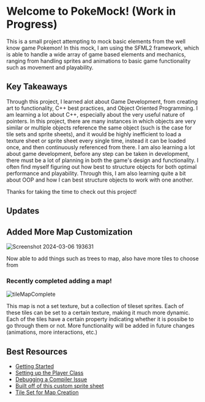 # Welcome to PokeMock! (Work in Progress)
This is a small project attempting to mock basic elements from the well know game Pokemon! In this mock, I am using the SFML2 framework, which is able to handle a wide array of game based elements and mechanics, ranging from handling sprites and animations to basic game functionality such as movement and playability.

## Key Takeaways
Through this project, I learned alot about Game Development, from creating art to functionality, C++ best practices, and Object Oriented Programming. I am learning a lot about C++, especially about the very useful nature of pointers. In this project, there are many instances in which objects are very similar or multiple objects reference the same object (such is the case for tile sets and sprite sheets), and it would be highly inefficient to load a texture sheet or sprite sheet every single time, instead it can be loaded once, and then continuously referenced from there. I am also learning a lot about game development, before any step can be taken in development, there must be a lot of planning in both the game's design and functionality. I often find myself figuring out how best to structure objects for both optimal performance and playability. Through this, I am also learning quite a bit about OOP and how I can best structure objects to work with one another.

Thanks for taking the time to check out this project!

## Updates

## Added More Map Customization
![Screenshot 2024-03-06 193631](https://github.com/yukiCodesStuff/pokemon_mock/assets/143112158/3efa2ac8-990d-45a9-860d-508e7a5414d2)

Now able to add things such as trees to map, also have more tiles to choose from

### Recently completed adding a map!
![tileMapComplete](https://github.com/yukiCodesStuff/pokemon_mock/assets/143112158/d6360e7b-540a-4f85-a8fa-eaf745d5b828)

This map is not a set texture, but a collection of tileset sprites. Each of these tiles can be set to a certain texture, making it much more dynamic. Each of the tiles have a certain property indicating whether it is possibe to go through them or not. More functionality will be added in future changes (animations, more interactions, etc.)

## Best Resources
- [Getting Started](https://www.sfml-dev.org/tutorials/2.6/start-vc.php)
- [Setting up the Player Class](https://www.youtube.com/watch?v=qlpQu2btYC4&list=PL6xSOsbVA1eb_QqMTTcql_3PdOiE928up&index=22)
- [Debugging a Compiler Issue](https://en.sfml-dev.org/forums/index.php?topic=20008.0)
- [Built off of this custom sprite sheet](https://www.pixilart.com/art/pokemon-trainer-cloudy-sprite-sheet-fa07ff878054bf3)
- [Tile Set for Map Creation](https://reliccastle.com/resources/15/)
